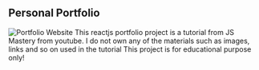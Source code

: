 ## Personal Portfolio

![Portfolio Website](https://i.ibb.co/WgPMpts/image.png)
This reactjs portfolio project is a tutorial from JS Mastery from youtube. 
I do not own any of the materials such as images, links and so on used in the tutorial
This project is for educational purpose only!
